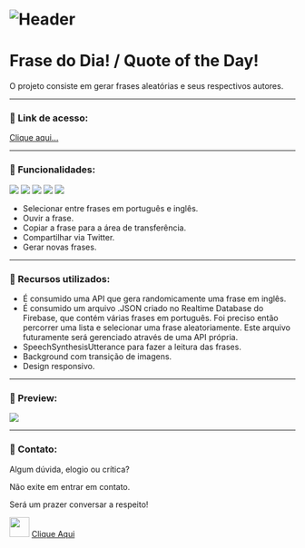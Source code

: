 # ![Header]( https://thalesnunes.com.br/github/header.png )

#  Frase do Dia! / Quote of the Day!

O projeto consiste em gerar frases aleatórias e seus respectivos autores.

------

### :rocket: Link de acesso:

<a href="https://thalesnunes.com.br/pequenos-projetos/frase-do-dia/" target="_blank">Clique aqui...</a>

------

### :rocket: Funcionalidades:

<img src="https://img.icons8.com/color/48/000000/html-5--v1.png"/> <img src="https://img.icons8.com/color/48/000000/css3.png"/> <img src="https://img.icons8.com/color/48/000000/javascript--v1.png"/> <img src="https://img.icons8.com/color/48/000000/json--v1.png"/> <img src="https://img.icons8.com/color/48/000000/api.png"/>
- Selecionar entre frases em português e inglês.
- Ouvir a frase.
- Copiar a frase para a área de transferência.
- Compartilhar via Twitter.
- Gerar novas frases.

------

### :rocket: Recursos utilizados:

- É consumido uma API que gera randomicamente uma frase em inglês.
- É consumido um arquivo .JSON criado no Realtime Database do Firebase, que contém várias frases em português. Foi preciso então percorrer uma lista e selecionar uma frase aleatoriamente. Este arquivo futuramente será gerenciado através de uma API própria.
- SpeechSynthesisUtterance para fazer a leitura das frases.
- Background com transição de imagens.
- Design responsivo.

------

### :rocket: Preview:

<img src="gif-animado.gif"> </img>

------

### :rocket: Contato:

Algum dúvida, elogio ou crítica? 

Não exite em entrar em contato. 

Será um prazer conversar a respeito!

<img src="https://thalesnunes.com.br/github/whatsapp.svg" width="35"> [Clique Aqui](https://api.whatsapp.com/send?phone=5535997438652)







